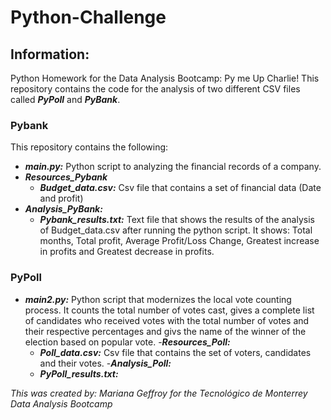 # Python-Challenge
## Information: 
Python Homework for the Data Analysis Bootcamp: Py me Up Charlie!
This repository contains the code for the analysis of two different CSV files called ***PyPoll*** and ***PyBank***. 
### Pybank 
This repository contains the following: 
- ***main.py:*** Python script to analyzing the financial records of a company. 
- ***Resources_Pybank***
  - ***Budget_data.csv:*** Csv file that contains a set of financial data (Date and profit)
- ***Analysis_PyBank:*** 
  - ***Pybank_results.txt:*** Text file that shows the results of the analysis of Budget_data.csv after running the python script. It shows: Total months, Total profit, Average   Profit/Loss Change, Greatest increase in profits and Greatest decrease in profits.   
### PyPoll
- ***main2.py:*** Python script that modernizes the local vote counting process. It counts the total number of votes cast, gives a complete list of candidates who received votes with the total number of votes and their respective percentages and givs the name of the winner of the election based on popular vote.
-***Resources_Poll:*** 
  - ***Poll_data.csv:*** Csv file that contains the set of voters, candidates and their votes. 
-***Analysis_Poll:***
  - ***PyPoll_results.txt:***


*This was created by: Mariana Geffroy*
*for the Tecnológico de Monterrey Data Analysis Bootcamp*
